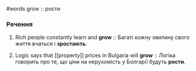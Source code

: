 #words 
grow :: рости
<!--SR:!2022-11-13,3,250-->
### Речення
1. Rich people constantly learn and **grow** :: Багаті кожну хвилину свого життя вчаться і **зростають**.
<!--SR:!2022-11-13,3,250-->
2. Logic says that [[property]] prices in Bulgaria will **grow** :: Логіка говорить про те, що ціни на нерухомість у Болгарії будуть **рости**.
<!--SR:!2022-11-23,13,250-->